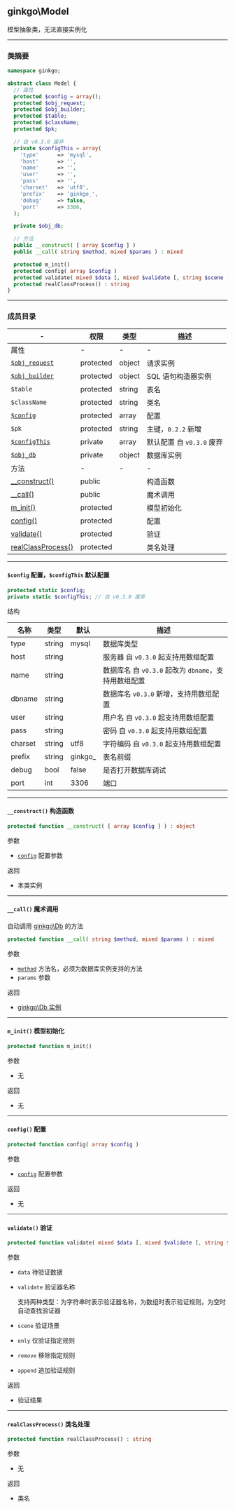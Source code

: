 ## ginkgo\Model

模型抽象类，无法直接实例化

----------

### 类摘要

```php
namespace ginkgo;

abstract class Model {
  // 属性
  protected $config = array();
  protected $obj_request;
  protected $obj_builder;
  protected $table;
  protected $className;
  protected $pk;

  // 自 v0.3.0 废弃
  private $configThis = array(
    'type'      => 'mysql',
    'host'      => '',
    'name'      => '',
    'user'      => '',
    'pass'      => '',
    'charset'   => 'utf8',
    'prefix'    => 'ginkgo_',
    'debug'     => false,
    'port'      => 3306,
  );

  private $obj_db;

  // 方法
  public __construct( [ array $config ] )
  public __call( string $method, mixed $params ) : mixed

  protected m_init()
  protected config( array $config )
  protected validate( mixed $data [, mixed $validate [, string $scene [, array $only [, array $remove [, array $append ]]]]] ) : mixed
  protected realClassProcess() : string
}
```

----------

### 成员目录

| - | 权限 | 类型 | 描述 |
| - | - | - | - |
| 属性 | - | - | - |
| [`$obj_request`](../request/index.md) | protected | object | 请求实例 |
| [`$obj_builder`](../db/db_builder_mysql.md) | protected | object | SQL 语句构造器实例 |
| `$table` | protected | string | 表名 |
| `$className` | protected | string | 类名 |
| [`$config`](#$config) | protected | array | 配置 |
| `$pk` | protected | string | 主键，`0.2.2` 新增 |
| [`$configThis`](#$config) | private | array | 默认配置 自 `v0.3.0` 废弃 |
| [`$obj_db`](../db/index.md) | private | object | 数据库实例 |
| 方法 | - | - | - |
| [__construct()](#__construct()) | public | | 构造函数 |
| [__call()](#__call()) | public | | 魔术调用 |
| [m_init()](#m_init()) | protected | | 模型初始化 |
| [config()](#config()) | protected | | 配置 |
| [validate()](#validate()) | protected | | 验证 |
| [realClassProcess()](#realClassProcess()) | protected | | 类名处理 |

----------

<span id="$config"></span>

#### `$config` 配置，`$configThis` 默认配置

``` php
protected static $config;
private static $configThis; // 自 v0.3.0 废弃
```

结构

| 名称 | 类型 | 默认 | 描述 |
| - | - | - | - |
| type | string | mysql | 数据库类型 |
| host | string | | 服务器 自 `v0.3.0` 起支持用数组配置 |
| name | string | | 数据库名 自 `v0.3.0` 起改为 `dbname`，支持用数组配置 |
| dbname | string | | 数据库名 `v0.3.0` 新增，支持用数组配置 |
| user | string | | 用户名 自 `v0.3.0` 起支持用数组配置 |
| pass | string | | 密码 自 `v0.3.0` 起支持用数组配置 |
| charset | string | utf8 | 字符编码 自 `v0.3.0` 起支持用数组配置 |
| prefix | string | ginkgo_ | 表名前缀 |
| debug | bool | false | 是否打开数据库调试 |
| port | int | 3306 | 端口 |

----------

<span id="__construct()"></span>

#### `__construct()` 构造函数

``` php
protected function __construct( [ array $config ] ) : object
```

参数

* [`config`](#$config) 配置参数

返回

* 本类实例

----------

<span id="__call()"></span>

#### `__call()` 魔术调用

自动调用 [ginkgo\Db](../db/index.md) 的方法

``` php
protected function __call( string $method, mixed $params ) : mixed
```

参数

* [`method`](../db/index.md) 方法名，必须为数据库实例支持的方法
* `params` 参数

返回

* [ginkgo\Db 实例](../db/index.md)

----------

<span id="m_init()"></span>

#### `m_init()` 模型初始化

``` php
protected function m_init()
```

参数

* 无

返回

* 无

----------

<span id="config()"></span>

#### `config()` 配置

``` php
protected function config( array $config )
```

参数

* [`config`](#$config) 配置参数

返回

* 无

----------

<span id="validate()"></span>

#### `validate()` 验证

``` php
protected function validate( mixed $data [, mixed $validate [, string $scene [, array $only [, array $remove [, array $append ]]]]] ) : mixed
```

参数

* `data` 待验证数据
* `validate` 验证器名称

  支持两种类型：为字符串时表示验证器名称，为数组时表示验证规则，为空时自动查找验证器

* `scene` 验证场景
* `only` 仅验证指定规则
* `remove` 移除指定规则
* `append` 追加验证规则

返回

* 验证结果

----------

<span id="realClassProcess()"></span>

#### `realClassProcess()` 类名处理

``` php
protected function realClassProcess() : string
```

参数

* 无

返回

* 类名
